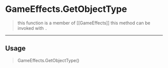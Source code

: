 # GameEffects.GetObjectType
> this function is a member of [[GameEffects]]
> this method can be invoked with `.`
-----
## Usage
> GameEffects.GetObjectType()
